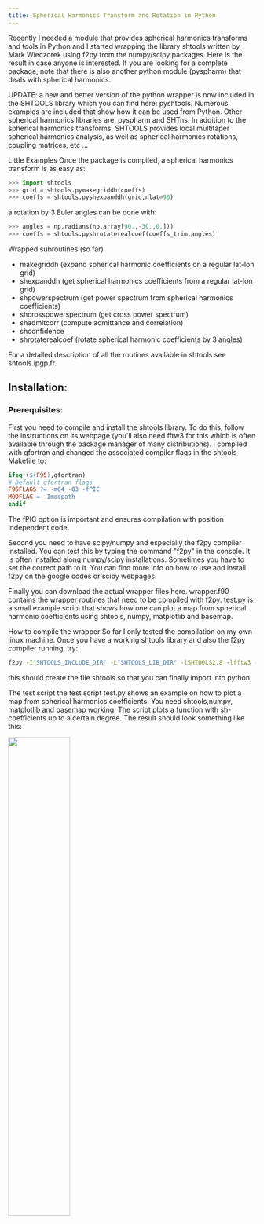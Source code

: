 ```yaml
---
title: Spherical Harmonics Transform and Rotation in Python
---
```


Recently I needed a module that provides spherical harmonics transforms and tools in Python and I started wrapping the library shtools written by Mark Wieczorek using f2py from the numpy/scipy packages.
Here is the result in case anyone is interested.
If you are looking for a complete package, note that there is also another python module (pyspharm) that deals with spherical harmonics.

UPDATE: a new and better version of the python wrapper is now included in the SHTOOLS library which you can find here: pyshtools.
Numerous examples are included that show how it can be used from Python.
Other spherical harmonics libraries are: pyspharm and SHTns.
In addition to the spherical harmonics transforms, SHTOOLS provides local multitaper spherical harmonics analysis, as well as spherical harmonics rotations, coupling matrices, etc ... 

Little Examples
Once the package is compiled, a spherical harmonics transform is as easy as:

```python
>>> import shtools
>>> grid = shtools.pymakegriddh(coeffs)
>>> coeffs = shtools.pyshexpanddh(grid,nlat=90)
```
a rotation by 3 Euler angles can be done with:

```python
>>> angles = np.radians(np.array[90.,-30.,0.])) 
>>> coeffs = shtools.pyshrotaterealcoef(coeffs_trim,angles) 
```

Wrapped subroutines (so far)

* makegriddh (expand spherical harmonic coefficients on a regular lat-lon grid)
* shexpanddh (get spherical harmonics coefficients from a regular lat-lon grid)
* shpowerspectrum (get power spectrum from spherical harmonics coefficients)
* shcrosspowerspectrum (get cross power spectrum)
* shadmitcorr (compute admittance and correlation)
* shconfidence
* shrotaterealcoef (rotate spherical harmonic coefficients by 3 angles)

For a detailed description of all the routines available in shtools see shtools.ipgp.fr.

## Installation:
### Prerequisites:
First you need to compile and install the shtools library. To do this, follow the instructions on its webpage (you'll also need fftw3 for this which is often available through the package manager of many distributions). I compiled with gfortran and changed the associated compiler flags in the shtools Makefile to:

```makefile
ifeq ($(F95),gfortran)
# Default gfortran flags
F95FLAGS ?= -m64 -O3 -fPIC
MODFLAG = -Imodpath
endif 
```

The fPIC option is important and ensures compilation with position independent code.

Second you need to have scipy/numpy and especially the f2py compiler installed.
You can test this by typing the command "f2py" in the console.
It is often installed along numpy/scipy installations. Sometimes you have to set the correct path to it.
You can find more info on how to use and install f2py on the google codes or scipy webpages.

Finally you can download the actual wrapper files here.
wrapper.f90 contains the wrapper routines that need to be compiled with f2py.
test.py is a small example script that shows how one can plot a map from spherical harmonic coefficients using shtools, numpy, matplotlib and basemap.

How to compile the wrapper
So far I only tested the compilation on my own linux machine.
Once you have a working shtools library and also the f2py compiler running, try:

```bash
f2py -I"SHTOOLS_INCLUDE_DIR" -L"SHTOOLS_LIB_DIR" -lSHTOOLS2.8 -lfftw3 -lm --f90flags="-m64 -fPIC" --f77flags="-m64 -fPIC" -c -m shtools wrapper.f90 
```

this should create the file shtools.so that you can finally import into python.

The test script
the test script test.py shows an example on how to plot a map from spherical harmonics coefficients. You need shtools,numpy, matplotlib and basemap working. The script plots a function with sh-coefficients up to a certain degree. The result should look something like this:

<img src="/images/posts/spherical-harmonics.png" style="width:50%"></img>
